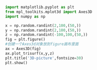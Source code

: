 
<BlogInfo id="535" title="14.绘制三维图" author="白日梦想猿" pv=0 read_times=0 pre_cost_time="0分16秒" category="matplotlib学习" tag_list="['matplotlib学习']" create_time="2020.04.27 15:30:38" update_time="2021.07.15 16:08:26" />

```python
import matplotlib.pyplot as plt
from mpl_toolkits.mplot3d import Axes3D
import numpy as np

x = np.random.randint(2,100,(50,))
y = np.random.randint(2,100,(50,))
z = np.random.randint(-100,100,(50,))
fig = plt.figure()
#创建一个Axes3d对象放到figure画布里面
ax = Axes3D(fig)
ax.plot_trisurf(x,y,z)
plt.title('3D-picture',fontsize=30)
plt.show()
```
